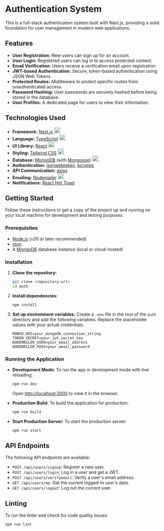 # Authentication System

This is a full-stack authentication system built with Next.js, providing a solid foundation for user management in modern web applications.

## Features

*   **User Registration:** New users can sign up for an account.
*   **User Login:** Registered users can log in to access protected content.
*   **Email Verification:** Users receive a verification email upon registration.
*   **JWT-based Authentication:** Secure, token-based authentication using JSON Web Tokens.
*   **Protected Routes:** Middleware to protect specific routes from unauthenticated access.
*   **Password Hashing:** User passwords are securely hashed before being stored in the database.
*   **User Profiles:** A dedicated page for users to view their information.

## Technologies Used

*   **Framework:** [Next.js](httpss://nextjs.org/) <img src="https://img.shields.io/badge/Next-black?style=for-the-badge&logo=next.js&logoColor=white" alt="Next.js" height="20"/>
*   **Language:** [TypeScript](https://www.typescriptlang.org/) <img src="https://img.shields.io/badge/TypeScript-007ACC?style=for-the-badge&logo=typescript&logoColor=white" alt="TypeScript" height="20"/>
*   **UI Library:** [React](https://reactjs.org/) <img src="https://img.shields.io/badge/React-20232A?style=for-the-badge&logo=react&logoColor=61DAFB" alt="React" height="20"/>
*   **Styling:** [Tailwind CSS](https://tailwindcss.com/) <img src="https://img.shields.io/badge/Tailwind_CSS-38B2AC?style=for-the-badge&logo=tailwind-css&logoColor=white" alt="Tailwind CSS" height="20"/>
*   **Database:** [MongoDB](https://www.mongodb.com/) (with [Mongoose](https://mongoosejs.com/)) <img src="https://img.shields.io/badge/MongoDB-4EA94B?style=for-the-badge&logo=mongodb&logoColor=white" alt="MongoDB" height="20"/>
*   **Authentication:** [jsonwebtoken](https://github.com/auth0/node-jsonwebtoken), [bcryptjs](https://github.com/dcodeIO/bcrypt.js)
*   **API Communication:** [axios](https://axios-http.com/)
*   **Emailing:** [Nodemailer](https://nodemailer.com/) <img src="https://img.shields.io/badge/Nodemailer-2B5A8D?style=for-the-badge&logo=nodemailer&logoColor=white" alt="Nodemailer" height="20"/>
*   **Notifications:** [React Hot Toast](https://react-hot-toast.com/)

## Getting Started

Follow these instructions to get a copy of the project up and running on your local machine for development and testing purposes.

### Prerequisites

*   [Node.js](https://nodejs.org/) (v20 or later recommended)
*   [npm](https://www.npmjs.com/)
*   A [MongoDB](https://www.mongodb.com/) database instance (local or cloud-hosted)

### Installation

1.  **Clone the repository:**
    ```sh
    git clone <repository-url>
    cd auth
    ```

2.  **Install dependencies:**
    ```sh
    npm install
    ```

3.  **Set up environment variables:**
    Create a `.env` file in the root of the `auth` directory and add the following variables. Replace the placeholder values with your actual credentials.

    ```env
    MONGO_URI=your_mongodb_connection_string
    TOKEN_SECRET=your_jwt_secret_key
    NODEMAILER_USER=your_email_address
    NODEMAILER_PASS=your_email_password
    ```

### Running the Application

*   **Development Mode:**
    To run the app in development mode with live reloading:
    ```sh
    npm run dev
    ```
    Open [http://localhost:3000](http://localhost:3000) to view it in the browser.

*   **Production Build:**
    To build the application for production:
    ```sh
    npm run build
    ```

*   **Start Production Server:**
    To start the production server:
    ```sh
    npm run start
    ```

## API Endpoints

The following API endpoints are available:

*   `POST /api/users/signup`: Register a new user.
*   `POST /api/users/login`: Log in a user and get a JWT.
*   `POST /api/users/verifyemail`: Verify a user's email address.
*   `GET /api/users/me`: Get the current logged-in user's data.
*   `GET /api/users/logout`: Log out the current user.

## Linting

To run the linter and check for code quality issues:

```sh
npm run lint
```
